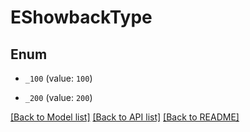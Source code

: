 # EShowbackType

## Enum


* `_100` (value: `100`)

* `_200` (value: `200`)


[[Back to Model list]](../README.md#documentation-for-models) [[Back to API list]](../README.md#documentation-for-api-endpoints) [[Back to README]](../README.md)


